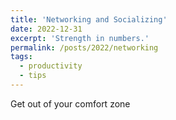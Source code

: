 ```yaml
---
title: 'Networking and Socializing'
date: 2022-12-31
excerpt: 'Strength in numbers.'
permalink: /posts/2022/networking
tags:
  - productivity
  - tips
---
```


Get out of your comfort zone